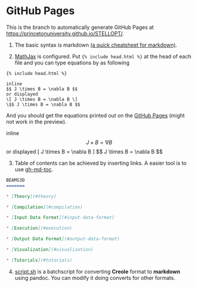 # GitHub Pages
This is the branch to automatically generate GitHub Pages at https://princetonuniversity.github.io/STELLOPT/.

1. The basic syntax is markdown [(a quick cheatsheet for markdown)](https://github.com/adam-p/markdown-here/wiki/Markdown-Cheatsheet).

2. [MathJax]() is configured. Put `{% include head.html %}` at the head of each file and you can type equations by as following
```
{% include head.html %}

inline
$$ J \times B = \nabla B $$
or displayed
\[ J \times B = \nabla B \]
\$$ J \times B = \nabla B $$
```
And you should get the equations printed out on the [GitHub Pages](https://princetonuniversity.github.io/STELLOPT/README) (might not work in the preview).

inline
$$ J \times B = \nabla B $$
or displayed
\[ J \times B = \nabla B \]
\$$ J \times B = \nabla B $$

3. Table of contents can be achieved by inserting links. A easier tool is to use [gh-md-toc](https://github.com/ekalinin/github-markdown-toc).
```markdown
BEAMS3D
=======

* [Theory](#theory)

* [Compilation](#compilation)

* [Input Data Format](#input-data-format)

* [Execution](#execution)

* [Output Data Format](#output-data-format)

* [Visualization](#visualization)

* [Tutorials](#tutorials)
```

4. [script.sh](script.sh) is a batchscript for converting **Creole** format to **markdown** using pandoc. You can modify it doing converts for other formats.
